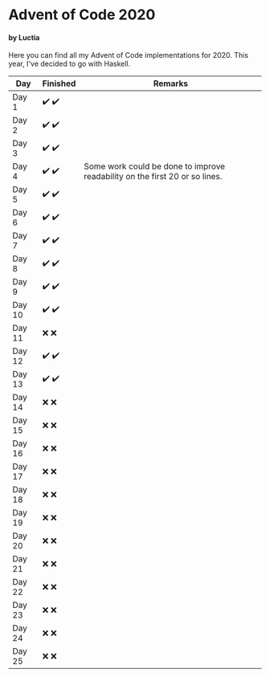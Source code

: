 # Advent of Code 2020
#### by Luctia
Here you can find all my Advent of Code implementations for 2020. This year, I've decided to go with Haskell.

| Day           | Finished                             | Remarks   |
| --------------|--------------------------------------| ----------|
| Day 1         | :heavy_check_mark: :heavy_check_mark:|           |
| Day 2         | :heavy_check_mark: :heavy_check_mark:|           |
| Day 3         | :heavy_check_mark: :heavy_check_mark:|           |
| Day 4         | :heavy_check_mark: :heavy_check_mark:| Some work could be done to improve readability on the first 20 or so lines.|
| Day 5         | :heavy_check_mark: :heavy_check_mark:|           |
| Day 6         | :heavy_check_mark: :heavy_check_mark:|           |
| Day 7         | :heavy_check_mark: :heavy_check_mark:|           |
| Day 8         | :heavy_check_mark: :heavy_check_mark:|           |
| Day 9         | :heavy_check_mark: :heavy_check_mark:|           |
| Day 10        | :heavy_check_mark: :heavy_check_mark:|           |
| Day 11        | :x: :x:                              |           |
| Day 12        | :heavy_check_mark: :heavy_check_mark:|           |
| Day 13        | :heavy_check_mark: :heavy_check_mark:|           |
| Day 14        | :x: :x:                              |           |
| Day 15        | :x: :x:                              |           |
| Day 16        | :x: :x:                              |           |
| Day 17        | :x: :x:                              |           |
| Day 18        | :x: :x:                              |           |
| Day 19        | :x: :x:                              |           |
| Day 20        | :x: :x:                              |           |
| Day 21        | :x: :x:                              |           |
| Day 22        | :x: :x:                              |           |
| Day 23        | :x: :x:                              |           |
| Day 24        | :x: :x:                              |           |
| Day 25        | :x: :x:                              |           |